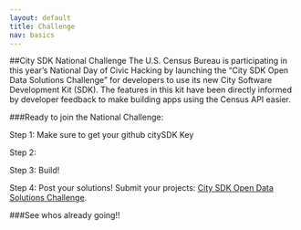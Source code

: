 ```yaml
---
layout: default
title: Challenge
nav: basics
---
```


##City SDK National Challenge
The U.S. Census Bureau is participating in this year’s National Day of Civic Hacking by launching the “City SDK Open Data Solutions Challenge” for developers to use its new City Software Development Kit (SDK). The features in this kit have been directly informed by developer feedback to make building apps using the Census API easier. 

###Ready to join the National Challenge: 

Step 1: Make sure to get your github citySDK Key 

Step 2: 
<script async src="//widgets.nvite.com/1.0/button.js" data-resource="f11f"></script>

Step 3: Build! 

Step 4: Post your solutions!  Submit your projects: [City SDK Open Data Solutions Challenge](https://www.challenge.gov/).

###See whos already going!!
<script async src="//widgets.nvite.com/1.0/cards.js" data-resource="f11f/guests"></script>
